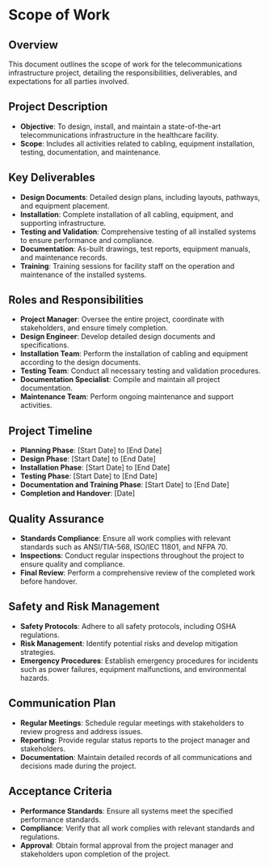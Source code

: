 
# Scope of Work

## Overview
This document outlines the scope of work for the telecommunications infrastructure project, detailing the responsibilities, deliverables, and expectations for all parties involved.

## Project Description
- **Objective**: To design, install, and maintain a state-of-the-art telecommunications infrastructure in the healthcare facility.
- **Scope**: Includes all activities related to cabling, equipment installation, testing, documentation, and maintenance.

## Key Deliverables
- **Design Documents**: Detailed design plans, including layouts, pathways, and equipment placement.
- **Installation**: Complete installation of all cabling, equipment, and supporting infrastructure.
- **Testing and Validation**: Comprehensive testing of all installed systems to ensure performance and compliance.
- **Documentation**: As-built drawings, test reports, equipment manuals, and maintenance records.
- **Training**: Training sessions for facility staff on the operation and maintenance of the installed systems.

## Roles and Responsibilities
- **Project Manager**: Oversee the entire project, coordinate with stakeholders, and ensure timely completion.
- **Design Engineer**: Develop detailed design documents and specifications.
- **Installation Team**: Perform the installation of cabling and equipment according to the design documents.
- **Testing Team**: Conduct all necessary testing and validation procedures.
- **Documentation Specialist**: Compile and maintain all project documentation.
- **Maintenance Team**: Perform ongoing maintenance and support activities.

## Project Timeline
- **Planning Phase**: [Start Date] to [End Date]
- **Design Phase**: [Start Date] to [End Date]
- **Installation Phase**: [Start Date] to [End Date]
- **Testing Phase**: [Start Date] to [End Date]
- **Documentation and Training Phase**: [Start Date] to [End Date]
- **Completion and Handover**: [Date]

## Quality Assurance
- **Standards Compliance**: Ensure all work complies with relevant standards such as ANSI/TIA-568, ISO/IEC 11801, and NFPA 70.
- **Inspections**: Conduct regular inspections throughout the project to ensure quality and compliance.
- **Final Review**: Perform a comprehensive review of the completed work before handover.

## Safety and Risk Management
- **Safety Protocols**: Adhere to all safety protocols, including OSHA regulations.
- **Risk Management**: Identify potential risks and develop mitigation strategies.
- **Emergency Procedures**: Establish emergency procedures for incidents such as power failures, equipment malfunctions, and environmental hazards.

## Communication Plan
- **Regular Meetings**: Schedule regular meetings with stakeholders to review progress and address issues.
- **Reporting**: Provide regular status reports to the project manager and stakeholders.
- **Documentation**: Maintain detailed records of all communications and decisions made during the project.

## Acceptance Criteria
- **Performance Standards**: Ensure all systems meet the specified performance standards.
- **Compliance**: Verify that all work complies with relevant standards and regulations.
- **Approval**: Obtain formal approval from the project manager and stakeholders upon completion of the project.
